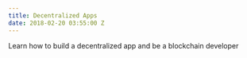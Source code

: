 ```yaml
---
title: Decentralized Apps
date: 2018-02-20 03:55:00 Z
---
```


Learn how to build a decentralized app and be a blockchain developer